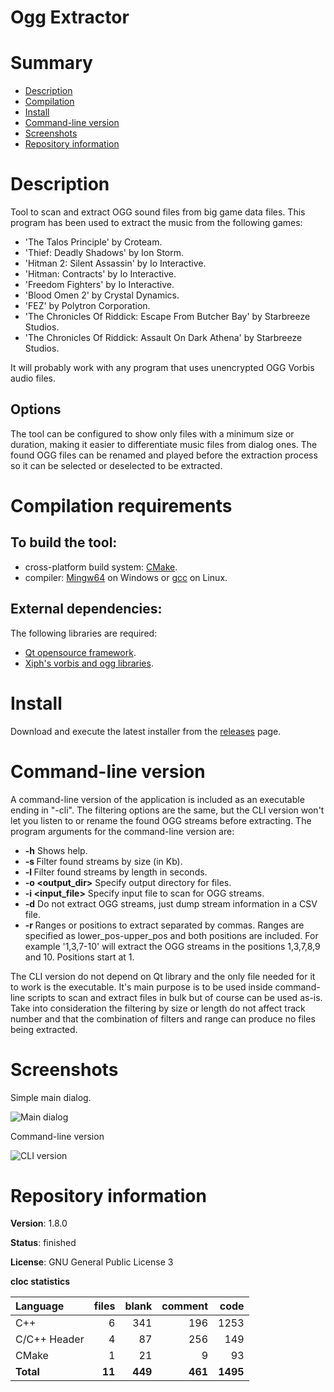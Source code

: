 Ogg Extractor
=============

# Summary
- [Description](#description)
- [Compilation](#compilation-requirements)
- [Install](#install)
- [Command-line version](#command-line-version)
- [Screenshots](#screenshots)
- [Repository information](#repository-information)

# Description
Tool to scan and extract OGG sound files from big game data files. This program has been used to extract the music from the following games:
* 'The Talos Principle' by Croteam.
* 'Thief: Deadly Shadows' by Ion Storm.
* 'Hitman 2: Silent Assassin' by Io Interactive.
* 'Hitman: Contracts' by Io Interactive.
* 'Freedom Fighters' by Io Interactive. 
* 'Blood Omen 2' by Crystal Dynamics. 
* 'FEZ' by Polytron Corporation.
* 'The Chronicles Of Riddick: Escape From Butcher Bay' by Starbreeze Studios.
* 'The Chronicles Of Riddick: Assault On Dark Athena' by Starbreeze Studios.

It will probably work with any program that uses unencrypted OGG Vorbis audio files. 

## Options
The tool can be configured to show only files with a minimum size or duration, making it easier to differentiate music files from dialog ones. 
The found OGG files can be renamed and played before the extraction process so it can be selected or deselected to be extracted. 

# Compilation requirements
## To build the tool:
* cross-platform build system: [CMake](http://www.cmake.org/cmake/resources/software.html).
* compiler: [Mingw64](http://sourceforge.net/projects/mingw-w64/) on Windows or [gcc](http://gcc.gnu.org/) on Linux.

## External dependencies:
The following libraries are required:
* [Qt opensource framework](http://www.qt.io/).
* [Xiph's vorbis and ogg libraries](https://www.xiph.org/).

# Install
Download and execute the latest installer from the [releases](https://github.com/FelixdelasPozas/OGG-Extractor/releases) page.

# Command-line version
A command-line version of the application is included as an executable ending in "-cli". The filtering options are the same, 
but the CLI version won't let you listen to or rename the found OGG streams before extracting. The program arguments for the
command-line version are:
* **-h** Shows help.
* **-s <number>**     Filter found streams by size (in Kb).
* **-l <number>**    Filter found streams by length in seconds.
* **-o <output_dir>** Specify output directory for files.
* **-i <input_file>** Specify input file to scan for OGG streams.
* **-d**              Do not extract OGG streams, just dump stream information in a CSV file.
* **-r <range>**      Ranges or positions to extract separated by commas. Ranges are specified as lower_pos-upper_pos
                  and both positions are included. For example '1,3,7-10' will extract the OGG streams in the 
                  positions 1,3,7,8,9 and 10. Positions start at 1.
                  
The CLI version do not depend on Qt library and the only file needed for it to work is the executable. It's main 
purpose is to be used inside command-line scripts to scan and extract files in bulk but of course can be used as-is.
Take into consideration the filtering by size or length do not affect track number and that the combination of filters
and range can produce no files being extracted. 

# Screenshots
Simple main dialog.

![Main dialog](https://user-images.githubusercontent.com/12167134/55731451-8a73b880-5a1a-11e9-9343-712513c41f1d.jpg)

Command-line version

![CLI version](https://user-images.githubusercontent.com/12167134/261821158-19554381-b7c6-4d94-8353-095ccf02b0bc.png)

# Repository information
**Version**: 1.8.0

**Status**: finished

**License**: GNU General Public License 3

**cloc statistics**

| Language                     |files          |blank        |comment           |code  |
|:-----------------------------|--------------:|------------:|-----------------:|-----:|
| C++                          |    6          |  341        |    196           | 1253 |
| C/C++ Header                 |    4          |   87        |    256           | 149  |
| CMake                        |    1          |   21        |      9           |  93  |
| **Total**                    |   **11**      |  **449**    |   **461**        |**1495**|
